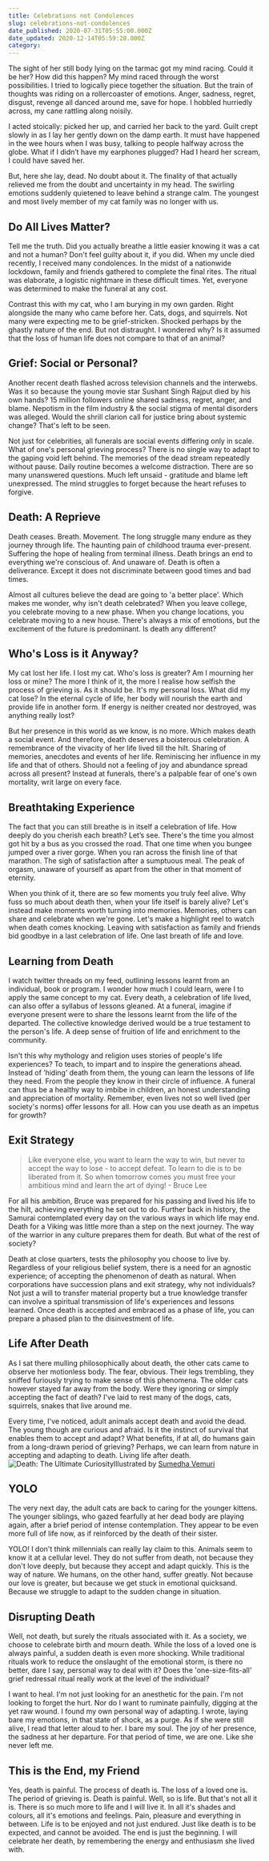 ```yaml
---
title: Celebrations not Condolences
slug: celebrations-not-condolences
date_published: 2020-07-31T05:55:00.000Z
date_updated: 2020-12-14T05:59:28.000Z
category: 
---
```


The sight of her still body lying on the tarmac got my mind racing. Could it be her? How did this happen? My mind raced through the worst possibilities. I tried to logically piece together the situation. But the train of thoughts was riding on a rollercoaster of emotions. Anger, sadness, regret, disgust, revenge all danced around me, save for hope. I hobbled hurriedly across, my cane rattling along noisily.

I acted stoically: picked her up, and carried her back to the yard. Guilt crept slowly in as I lay her gently down on the damp earth. It must have happened in the wee hours when I was busy, talking to people halfway across the globe. What if I didn’t have my earphones plugged? Had I heard her scream, I could have saved her.

But, here she lay, dead. No doubt about it. The finality of that actually relieved me from the doubt and uncertainty in my head. The swirling emotions suddenly quietened to leave behind a strange calm. The youngest and most lively member of my cat family was no longer with us.

## Do All Lives Matter?

Tell me the truth. Did you actually breathe a little easier knowing it was a cat and not a human? Don't feel guilty about it, if you did. When my uncle died recently, I received many condolences. In the midst of a nationwide lockdown, family and friends gathered to complete the final rites. The ritual was elaborate, a logistic nightmare in these difficult times. Yet, everyone was determined to make the funeral at any cost.

Contrast this with my cat, who I am burying in my own garden. Right alongside the many who came before her. Cats, dogs, and squirrels. Not many were expecting me to be grief-stricken. Shocked perhaps by the ghastly nature of the end. But not distraught. I wondered why? Is it assumed that the loss of human life does not compare to that of an animal?

## Grief: Social or Personal?

Another recent death flashed across television channels and the interwebs. Was it so because the young movie star Sushant Singh Rajput died by his own hands? 15 million followers online shared sadness, regret, anger, and blame. Nepotism in the film industry & the social stigma of mental disorders was alleged. Would the shrill clarion call for justice bring about systemic change? That's left to be seen.

Not just for celebrities, all funerals are social events differing only in scale. What of one's personal grieving process? There is no single way to adapt to the gaping void left behind. The memories of the dead stream repeatedly without pause. Daily routine becomes a welcome distraction. There are so many unanswered questions. Much left unsaid - gratitude and blame left unexpressed. The mind struggles to forget because the heart refuses to forgive.

## Death: A Reprieve

Death ceases. Breath. Movement. The long struggle many endure as they journey through life. The haunting pain of childhood trauma ever-present. Suffering the hope of healing from terminal illness. Death brings an end to everything we're conscious of. And unaware of. Death is often a deliverance. Except it does not discriminate between good times and bad times.

Almost all cultures believe the dead are going to 'a better place'. Which makes me wonder, why isn't death celebrated? When you leave college, you celebrate moving to a new phase. When you change locations, you celebrate moving to a new house. There's always a mix of emotions, but the excitement of the future is predominant. Is death any different?

## Who's Loss is it Anyway?

My cat lost her life. I lost my cat. Who's loss is greater? Am I mourning her loss or mine? The more I think of it, the more I realise how selfish the process of grieving is. As it should be. It's my personal loss. What did my cat lose? In the eternal cycle of life, her body will nourish the earth and provide life in another form. If energy is neither created nor destroyed, was anything really lost?

But her presence in this world as we know, is no more. Which makes death a social event. And therefore, death deserves a boisterous celebration. A remembrance of the vivacity of her life lived till the hilt. Sharing of memories, anecdotes and events of her life. Reminiscing her influence in my life and that of others. Should not a feeling of joy and abundance spread across all present? Instead at funerals, there's a palpable fear of one's own mortality, writ large on every face.

## Breathtaking Experience

The fact that you can still breathe is in itself a celebration of life. How deeply do you cherish each breath? Let’s see. There's the time you almost got hit by a bus as you crossed the road. That one time when you bungee jumped over a river gorge. When you ran across the finish line of that marathon. The sigh of satisfaction after a sumptuous meal. The peak of orgasm, unaware of yourself as apart from the other in that moment of eternity.

When you think of it, there are so few moments you truly feel alive. Why fuss so much about death then, when your life itself is barely alive? Let's instead make moments worth turning into memories. Memories, others can share and celebrate when we're gone. Let's make a highlight reel to watch when death comes knocking. Leaving with satisfaction as family and friends bid goodbye in a last celebration of life. One last breath of life and love.

## Learning from Death

I watch twitter threads on my feed, outlining lessons learnt from an individual, book or program. I wonder how much I could learn, were I to apply the same concept to my cat. Every death, a celebration of life lived, can also offer a syllabus of lessons gleaned. At a funeral, imagine if everyone present were to share the lessons learnt from the life of the departed. The collective knowledge derived would be a true testament to the person's life. A deep sense of fruition of life and enrichment to the community.

Isn't this why mythology and religion uses stories of people's life experiences? To teach, to impart and to inspire the generations ahead. Instead of ’hiding’ death from them, the young can learn the lessons of life they need. From the people they know in their circle of influence. A funeral can thus be a healthy way to imbibe in children, an honest understanding and appreciation of mortality. Remember, even lives not so well lived (per society's norms) offer lessons for all. How can you use death as an impetus for growth?

## Exit Strategy

> Like everyone else, you want to learn the way to win, but never to accept the way to lose - to accept defeat. To learn to die is to be liberated from it. So when tomorrow comes you must free your ambitious mind and learn the art of dying! - Bruce Lee

For all his ambition, Bruce was prepared for his passing and lived his life to the hilt, achieving everything he set out to do. Further back in history, the Samurai contemplated every day on the various ways in which life may end. Death for a Viking was little more than a step on the next journey. The way of the warrior in any culture prepares them for death. But what of the rest of society?

Death at close quarters, tests the philosophy you choose to live by. Regardless of your religious belief system, there is a need for an agnostic experience; of accepting the phenomenon of death as natural. When corporations have succession plans and exit strategy, why not individuals? Not just a will to transfer material property but a true knowledge transfer can involve a spiritual transmission of life's experiences and lessons learned. Once death is accepted and embraced as a phase of life, you can prepare a phased plan to the disinvestment of life.

## Life After Death

As I sat there mulling philosophically about death, the other cats came to observe her motionless body. The fear, obvious. Their legs trembling, they sniffed furiously trying to make sense of this phenomena. The older cats however stayed far away from the body. Were they ignoring or simply accepting the fact of death? I've laid to rest many of the dogs, cats, squirrels, snakes that live around me.

Every time, I've noticed, adult animals accept death and avoid the dead. The young though are curious and afraid. Is it the instinct of survival that enables them to accept and adapt? What benefits, if at all, do humans gain from a long-drawn period of grieving? Perhaps, we can learn from nature in accepting and adapting to death. Living life after death.
![Death: The Ultimate Curiosity](/assets/images/death-celebrations-not-condolences.jpg)Illustrated by [Sumedha Vemuri](https://instagram.com/vemuridraws)
## YOLO

The very next day, the adult cats are back to caring for the younger kittens. The younger siblings, who gazed fearfully at her dead body are playing again, after a brief period of intense contemplation. They appear to be even more full of life now, as if reinforced by the death of their sister.

YOLO! I don't think millennials can really lay claim to this. Animals seem to know it at a cellular level. They do not suffer from death, not because they don't love deeply, but because they accept and adapt quickly. This is the way of nature. We humans, on the other hand, suffer greatly. Not because our love is greater, but because we get stuck in emotional quicksand. Because we struggle to adapt to the sudden change in situation.

## Disrupting Death

Well, not death, but surely the rituals associated with it. As a society, we choose to celebrate birth and mourn death. While the loss of a loved one is always painful, a sudden death is even more shocking. While traditional rituals work to reduce the onslaught of the emotional storm, is there no better, dare I say, personal way to deal with it? Does the 'one-size-fits-all' grief redressal ritual really work at the level of the individual?

I want to heal. I'm not just looking for an anesthetic for the pain. I'm not looking to forget the hurt. Nor do I want to ruminate painfully, digging at the yet raw wound. I found my own personal way of adapting. I wrote, laying bare my emotions, in that state of shock, as a purge. As if she were still alive, I read that letter aloud to her. I bare my soul. The joy of her presence, the sadness at her departure. For that period of time, we are one. Like she never left me.

## This is the End, my Friend

Yes, death is painful. The process of death is. The loss of a loved one is. The period of grieving is. Death is painful. Well, so is life. But that's not all it is. There is so much more to life and I will live it. In all it's shades and colours, all it's emotions and feelings. Pain, pleasure and everything in between. Life is to be enjoyed and not just endured. Just like death is to be expected, and cannot be avoided. The end is just the beginning. I will celebrate her death, by remembering the energy and enthusiasm she lived with.
